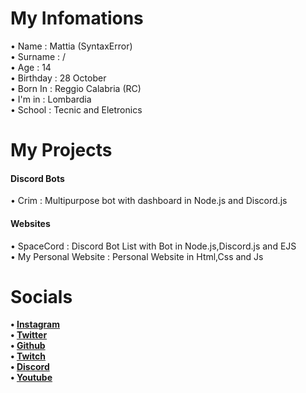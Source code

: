 <h1>My Infomations</h1>
 <p>
• Name : Mattia (SyntaxError) <br>
• Surname : / <br>
• Age : 14 <br>
• Birthday : 28 October <br>
• Born In : Reggio Calabria (RC) <br>
• I'm in : Lombardia <br>
• School : Tecnic and Eletronics <br>
</p>
<h1>My Projects</h1>

<h4>Discord Bots</h4>
• Crim : Multipurpose bot with dashboard in Node.js and Discord.js

<h4>Websites</h4>
• SpaceCord : Discord Bot List with Bot in Node.js,Discord.js and EJS<br>
• My Personal Website : Personal Website in Html,Css and Js 

<h1>Socials</h1>

<b> • <a href="https://instagram.com/mattia___ig">Instagram</a> <br>
• <a href="https://twitter.com/">Twitter</a> <br>
• <a href="https://github.com/SyntaxErrors404">Github</a> <br>
• <a href="https://twitch.tv/">Twitch</a> <br>
• <a href="https://discord.com/channels/@me/698945624258773023">Discord</a> <br>
• <a href="https://youtube.com/">Youtube</a> </b>
